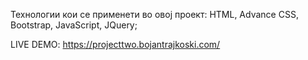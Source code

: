 Технологии кои се применети во овој проект: 
HTML, Advance CSS, Bootstrap, JavaScript, JQuery;

LIVE DEMO: https://projecttwo.bojantrajkoski.com/

